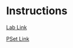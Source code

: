 # Instructions
[Lab Link](https://cs50.harvard.edu/x/2022/labs/4/)

[PSet Link](https://cs50.harvard.edu/x/2022/psets/4/)
